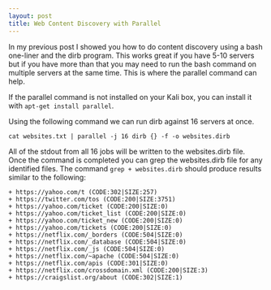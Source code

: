 ```yaml
---
layout: post
title: Web Content Discovery with Parallel
---
```


In my previous post I showed you how to do content discovery using a bash one-liner and the dirb program. This works great if you have 5-10 servers but if you have more than that you may need to run the bash command on multiple servers at the same time. This is where the parallel command can help.

If the parallel command is not installed on your Kali box, you can install it with `apt-get install parallel`.

Using the following command we can run dirb against 16 servers at once.

    cat websites.txt | parallel -j 16 dirb {} -f -o websites.dirb

All of the stdout from all 16 jobs will be written to the websites.dirb file. Once the command is completed you can grep the websites.dirb file for any identified files. The command `grep + websites.dirb` should produce results similar to the following:
 
    + https://yahoo.com/t (CODE:302|SIZE:257)
    + https://twitter.com/tos (CODE:200|SIZE:3751)
    + https://yahoo.com/ticket (CODE:200|SIZE:0)
    + https://yahoo.com/ticket_list (CODE:200|SIZE:0)
    + https://yahoo.com/ticket_new (CODE:200|SIZE:0)
    + https://yahoo.com/tickets (CODE:200|SIZE:0)
    + https://netflix.com/_borders (CODE:504|SIZE:0)
    + https://netflix.com/_database (CODE:504|SIZE:0)
    + https://netflix.com/_js (CODE:504|SIZE:0)
    + https://netflix.com/~apache (CODE:504|SIZE:0)
    + https://netflix.com/apis (CODE:301|SIZE:0)
    + https://netflix.com/crossdomain.xml (CODE:200|SIZE:3)
    + https://craigslist.org/about (CODE:302|SIZE:1)

